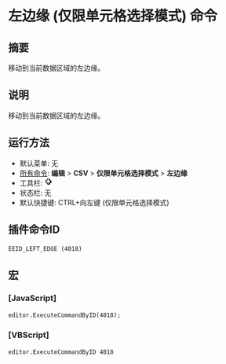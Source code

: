 # 左边缘 (仅限单元格选择模式) 命令

## 摘要

移动到当前数据区域的左边缘。

## 说明

移动到当前数据区域的左边缘。

## 运行方法

- 默认菜单: 无
- [所有命令](../tools/all_commands): **编辑** \> **CSV** \> **仅限单元格选择模式** \> **左边缘**
- 工具栏: ![](../../images/cell_selection_mode.png)
- 状态栏: 无
- 默认快捷键: CTRL+向左键 (仅限单元格选择模式)

## 插件命令ID

```
EEID_LEFT_EDGE (4018)
```

## 宏

### \[JavaScript\]

```
editor.ExecuteCommandByID(4018);
```

### \[VBScript\]

```
editor.ExecuteCommandByID 4018
```
